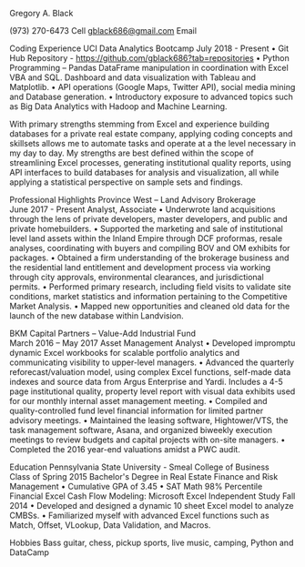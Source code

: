 Gregory A. Black
 

(973) 270-6473 Cell
gblack686@gmail.com Email
 


Coding Experience
UCI Data Analytics Bootcamp 	July 2018 - Present
•	Git Hub Repository - https://github.com/gblack686?tab=repositories
•	Python Programming – Pandas DataFrame manipulation in coordination with Excel VBA and SQL. Dashboard and data visualization with Tableau and Matplotlib.
•	API operations (Google Maps, Twitter API), social media mining and Database generation.
•	Introductory exposure to advanced topics such as Big Data Analytics with Hadoop and Machine Learning. 
 
With primary strengths stemming from Excel and experience building databases for a private real estate company, applying coding concepts and skillsets allows me to automate tasks and operate at a the level necessary in my day to day. My strengths are best defined within the scope of streamlining Excel processes, generating institutional quality reports, using API interfaces to build databases for analysis and visualization, all while applying a statistical perspective on sample sets and findings. 

Professional Highlights
Province West – Land Advisory Brokerage                                                                                             
June 2017 - Present
	Analyst, Associate
•	Underwrote land acquisitions through the lens of private developers, master developers, and public and private homebuilders.
•	Supported the marketing and sale of institutional level land assets within the Inland Empire through DCF proformas, resale analyses, coordinating with buyers and compiling BOV and OM exhibits for packages. 
•	Obtained a firm understanding of the brokerage business and the residential land entitlement and development process via working through city approvals, environmental clearances, and jurisdictional permits. 
•	Performed primary research, including field visits to validate site conditions, market statistics and information pertaining to the Competitive Market Analysis. 
•	Mapped new opportunities and cleaned old data for the launch of the new database within Landvision. 

BKM Capital Partners – Value-Add Industrial Fund                                                                     
March 2016 – May 2017 
  Asset Management Analyst
•	Developed impromptu dynamic Excel workbooks for scalable portfolio analytics and communicating visibility to upper-level managers.
•	Advanced the quarterly reforecast/valuation model, using complex Excel functions, self-made data indexes and source data from Argus Enterprise and Yardi. Includes a 4-5 page institutional quality, property level report with visual data exhibits used for our monthly internal asset management meeting.
•	Compiled and quality-controlled fund level financial information for limited partner advisory meetings.
•	Maintained the leasing software, Hightower/VTS, the task management software, Asana, and organized biweekly execution meetings to review budgets and capital projects with on-site managers.
•	Completed the 2016 year-end valuations amidst a PWC audit.


Education
Pennsylvania State University - Smeal College of Business                                                                     
Class of Spring 2015
  Bachelor's Degree in Real Estate Finance and Risk Management
•	Cumulative GPA of 3.45
•	SAT Math 98% Percentile
Financial Excel Cash Flow Modeling: Microsoft Excel Independent Study	Fall 2014
•	Developed and designed a dynamic 10 sheet Excel model to analyze CMBSs.
•	Familiarized myself with advanced Excel functions such as Match, Offset, VLookup, Data Validation, and Macros.


Hobbies
Bass guitar, chess, pickup sports, live music, camping, Python and DataCamp
